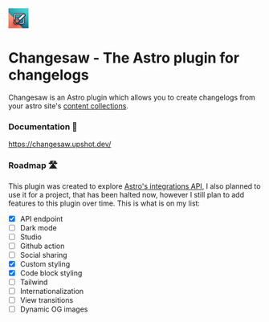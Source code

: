 <img src="./apps/web/public/logo.webp" alt="changesaw logo" width="40px" height="40px" />

# Changesaw - The Astro plugin for changelogs

Changesaw is an Astro plugin which allows you to create changelogs from your astro site's [content collections](https://docs.astro.build/en/guides/content-collections/).

### Documentation 📄

https://changesaw.upshot.dev/

### Roadmap 🛣️

This plugin was created to explore [Astro's integrations API](https://docs.astro.build/en/reference/integrations-reference/), I also planned to use it for a project, that has been halted now, however I still plan to add features to this plugin over time. This is what is on my list:

- [x] API endpoint
- [ ] Dark mode
- [ ] Studio
- [ ] Github action
- [ ] Social sharing
- [x] Custom styling
- [x] Code block styling
- [ ] Tailwind
- [ ] Internationalization
- [ ] View transitions
- [ ] Dynamic OG images

